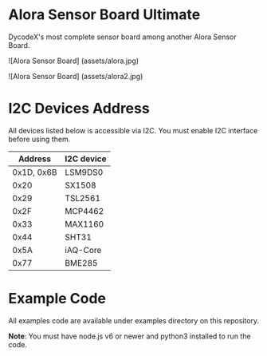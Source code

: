 Alora Sensor Board Ultimate
===========================

DycodeX's most complete sensor board among another Alora Sensor Board.

![Alora Sensor Board]
(assets/alora.jpg)

![Alora Sensor Board]
(assets/alora2.jpg)

# I2C Devices Address

All devices listed below is accessible via I2C. You must enable I2C interface before using them.

Address|I2C device
-------|------
0x1D, 0x6B | LSM9DS0
0x20 | SX1508
0x29 | TSL2561
0x2F | MCP4462
0x33 | MAX1160
0x44 | SHT31
0x5A | iAQ-Core
0x77 | BME285

# Example Code

All examples code are available under examples directory on this repository.

**Note**: You must have node.js v6 or newer and python3 installed to run the code.
